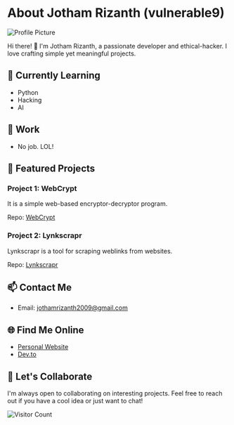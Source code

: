 # About Jotham Rizanth (vulnerable9)
![Profile Picture](https://avatars.githubusercontent.com/vulnerable9)

Hi there! 👋 I'm Jotham Rizanth, a passionate developer and ethical-hacker. I love crafting simple yet meaningful projects.

## 🌱 Currently Learning
- Python
- Hacking
- AI

## 💼 Work
- No job. LOL!

## 🚀 Featured Projects
### Project 1: WebCrypt
It is a simple web-based encryptor-decryptor program.

Repo: [WebCrypt](https://vulnerable9.github.io/webcrypt/)

### Project 2: Lynkscrapr
Lynkscrapr is a tool for scraping weblinks from websites.  

Repo: [Lynkscrapr](https://github.com/vulnerable9/lynkscrapr)

## 📫 Contact Me
- Email: jothamrizanth2009@gmail.com

## 🌐 Find Me Online
- [Personal Website](https://github.com/vulnerable9/vulnerable9)
- [Dev.to](https://dev.to/JothaM123)
  
## 🤝 Let's Collaborate
I'm always open to collaborating on interesting projects. Feel free to reach out if you have a cool idea or just want to chat!

![Visitor Count](https://visitor-badge.laobi.icu/badge?page_id=vulnerable9)
